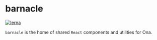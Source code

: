 # barnacle

[![lerna](https://img.shields.io/badge/maintained%20with-lerna-cc00ff.svg)](https://lernajs.io/)

`barnacle` is the home of shared `React` components and utilities for Ona.
